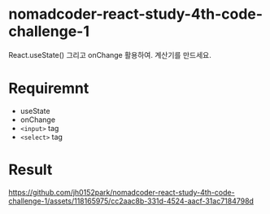 # nomadcoder-react-study-4th-code-challenge-1
React.useState() 그리고 onChange 활용하여. 계산기를 만드세요.

# Requiremnt 

- useState
- onChange
- `<input>` tag
- `<select>` tag

# Result

https://github.com/jh0152park/nomadcoder-react-study-4th-code-challenge-1/assets/118165975/cc2aac8b-331d-4524-aacf-31ac7184798d

